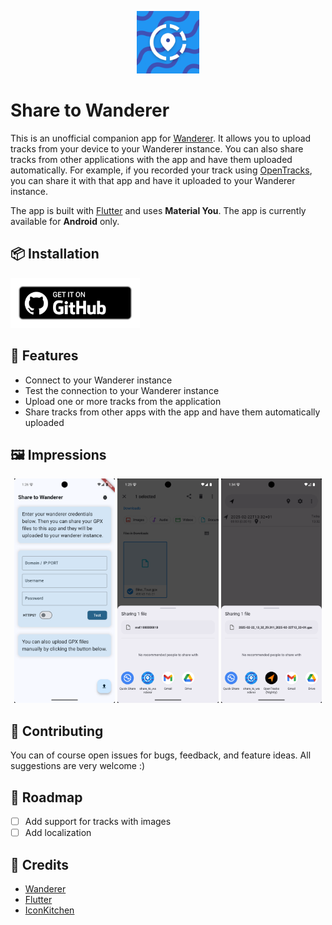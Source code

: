 <p align="center">
    <img src="./images/app_icon.png" alt="App Icon" width="100" />
</p>

# Share to Wanderer

This is an unofficial companion app for [Wanderer](https://github.com/Flomp/wanderer). It allows you to upload tracks from your device to your Wanderer instance. You can also share tracks from other applications with the app and have them uploaded automatically. For example, if you recorded your track using [OpenTracks](https://github.com/OpenTracksApp/OpenTracks), you can share it with that app and have it uploaded to your Wanderer instance.

The app is built with [Flutter](https://github.com/flutter/flutter) and uses **Material You**. The app is currently available for **Android** only.

## 📦 Installation

[<img src="./images/badge_github.png" alt="Get it on GitHub" height="80">](https://github.com/doen1el/share-to-wanderer/releases)

## 💪 Features

- Connect to your Wanderer instance
- Test the connection to your Wanderer instance
- Upload one or more tracks from the application
- Share tracks from other apps with the app and have them automatically uploaded

## 🖼️ Impressions

<p align="center">
    <img src="./images/in_app_screenshot.png" alt="InApp" width="32%"/>
    <img src="./images/sharing_screenshot.png" alt="Share" width="32%" />
    <img src="./images/open_tracks_screenshot.png" alt="OpenTracks" width="32%" />
</p>

## 🚀 Contributing

You can of course open issues for bugs, feedback, and feature ideas. All suggestions are very welcome :)

## 🚧 Roadmap

- [ ] Add support for tracks with images
- [ ] Add localization

## 📜 Credits

- [Wanderer](https://github.com/Flomp/wanderer)
- [Flutter](https://github.com/flutter/flutter)
- [IconKitchen](https://icon.kitchen)
